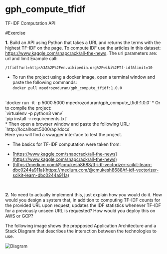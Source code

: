 # gph_compute_tfidf
TF-IDF Computation API

#Exercise

**1.** Build an API using Python that takes a URL and returns the terms with the highest TF-IDF on the page. To compute IDF use the articles in this dataset: https://www.kaggle.com/snapcrack/all-the-news. The url parameters are: url and limit Example call:

`/tfidf?url=https%3A%2F%2Fen.wikipedia.org%2Fwiki%2FTf-idf&limit=10`
<br>
* To run the project using a docker image, open a terminal window and paste the following commands:<br>
`docker pull mpedrozoduran/gph_compute_tfidf:1.0.0` 
<br>
`docker run -it -p 5000:5000 mpedrozoduran/gph_compute_tfidf:1.0.0`
* Or to compile the project:
<br>
`virtualenv -p python3 venv`
<br>
`pip install -r requirements.txt`
<br>
* Then open a browser window and paste the following URL: <br>
`http://localhost:5000/api/docs` 
<br>
Here you will find a swagger interface to test the project.
<br>

* The basics for TF-IDF computation were taken from: <br>
- [https://www.kaggle.com/snapcrack/all-the-news](https://www.kaggle.com/snapcrack/all-the-news) 
- [https://medium.com/@cmukesh8688/tf-idf-vectorizer-scikit-learn-dbc0244a911a](https://medium.com/@cmukesh8688/tf-idf-vectorizer-scikit-learn-dbc0244a911a)
<br>

**2.** No need to actually implement this, just explain how you would do it. How would you design a system that, in addition to computing TF-IDF counts for the provided URL upon request, updates the IDF statistics whenever TF-IDF for a previously unseen URL is requested? How would you deploy this on AWS or GCP?

The following image shows the propposed Application Architecture and a Stack Diagram that describes the interaction between the
technologies to use.

![Diagram](https://i.ibb.co/Dpzpr5n/architecture.png "Architecture Diagram")
